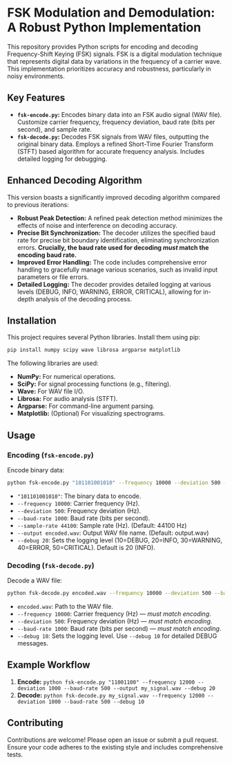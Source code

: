 # FSK Modulation and Demodulation: A Robust Python Implementation

This repository provides Python scripts for encoding and decoding Frequency-Shift Keying (FSK) signals. FSK is a digital modulation technique that represents digital data by variations in the frequency of a carrier wave. This implementation prioritizes accuracy and robustness, particularly in noisy environments.

## Key Features

* **`fsk-encode.py`:**  Encodes binary data into an FSK audio signal (WAV file).  Customize carrier frequency, frequency deviation, baud rate (bits per second), and sample rate.
* **`fsk-decode.py`:** Decodes FSK signals from WAV files, outputting the original binary data. Employs a refined Short-Time Fourier Transform (STFT) based algorithm for accurate frequency analysis.  Includes detailed logging for debugging.

## Enhanced Decoding Algorithm

This version boasts a significantly improved decoding algorithm compared to previous iterations:

* **Robust Peak Detection:**  A refined peak detection method minimizes the effects of noise and interference on decoding accuracy.
* **Precise Bit Synchronization:** The decoder utilizes the specified baud rate for precise bit boundary identification, eliminating synchronization errors.  **Crucially, the baud rate used for decoding *must* match the encoding baud rate.**
* **Improved Error Handling:** The code includes comprehensive error handling to gracefully manage various scenarios, such as invalid input parameters or file errors.
* **Detailed Logging:**  The decoder provides detailed logging at various levels (DEBUG, INFO, WARNING, ERROR, CRITICAL), allowing for in-depth analysis of the decoding process.

## Installation

This project requires several Python libraries. Install them using pip:

```bash
pip install numpy scipy wave librosa argparse matplotlib
```

The following libraries are used:

* **NumPy:** For numerical operations.
* **SciPy:** For signal processing functions (e.g., filtering).
* **Wave:** For WAV file I/O.
* **Librosa:** For audio analysis (STFT).
* **Argparse:** For command-line argument parsing.
* **Matplotlib:** (Optional) For visualizing spectrograms.

## Usage

### Encoding (`fsk-encode.py`)

Encode binary data:

```bash
python fsk-encode.py "101101001010" --frequency 10000 --deviation 500 --baud-rate 1000 --sample-rate 44100 --output encoded.wav --debug 20
```

* `"101101001010"`:  The binary data to encode.
* `--frequency 10000`: Carrier frequency (Hz).
* `--deviation 500`: Frequency deviation (Hz).
* `--baud-rate 1000`: Baud rate (bits per second).
* `--sample-rate 44100`: Sample rate (Hz).  (Default: 44100 Hz)
* `--output encoded.wav`: Output WAV file name. (Default: output.wav)
* `--debug 20`: Sets the logging level (10=DEBUG, 20=INFO, 30=WARNING, 40=ERROR, 50=CRITICAL). Default is 20 (INFO).


### Decoding (`fsk-decode.py`)

Decode a WAV file:

```bash
python fsk-decode.py encoded.wav --frequency 10000 --deviation 500 --baud-rate 1000 --debug 10
```

* `encoded.wav`: Path to the WAV file.
* `--frequency 10000`: Carrier frequency (Hz) — *must match encoding*.
* `--deviation 500`: Frequency deviation (Hz) — *must match encoding*.
* `--baud-rate 1000`: Baud rate (bits per second) — *must match encoding*.
* `--debug 10`: Sets the logging level.  Use `--debug 10` for detailed DEBUG messages.


## Example Workflow

1. **Encode:** `python fsk-encode.py "11001100" --frequency 12000 --deviation 1000 --baud-rate 500 --output my_signal.wav --debug 20`
2. **Decode:** `python fsk-decode.py my_signal.wav --frequency 12000 --deviation 1000 --baud-rate 500 --debug 10`


## Contributing

Contributions are welcome! Please open an issue or submit a pull request.  Ensure your code adheres to the existing style and includes comprehensive tests.
```
